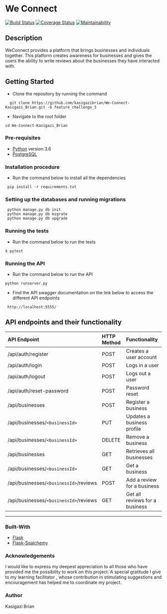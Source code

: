 # We Connect


[![Build Status](https://travis-ci.org/kasigazibrian/We-Connect-Kasigazi_Brian.svg?branch=feature_challenge_2)](https://travis-ci.org/kasigazibrian/We-Connect-Kasigazi_Brian)
[![Coverage Status](https://coveralls.io/repos/github/kasigazibrian/We-Connect-Kasigazi_Brian/badge.svg?branch=feature_challenge_3)](https://coveralls.io/github/kasigazibrian/We-Connect-Kasigazi_Brian?branch=feature_challenge_3)
[![Maintainability](https://api.codeclimate.com/v1/badges/8cc3a4dcd5e37d903ad7/maintainability)](https://codeclimate.com/github/kasigazibrian/We-Connect-Kasigazi_Brian/maintainability)

## Description
WeConnect provides a platform that brings businesses and individuals together.
This platform creates awareness for businesses and gives the users the ability
to write reviews about the businesses they have interacted with.

## Getting Started
* Clone the repository by running the command
```
  git clone https://github.com/kasigazibrian/We-Connect-Kasigazi_Brian.git -b feature_challenge_3
```
* Navigate to the root folder
```
cd We-Connect-Kasigazi_Brian

```
### Pre-requisites
* [Python](https://docs.python.org/3/) version 3.6
* [PostgreSQL](https://www.postgresql.org/docs/current/static/tutorial.html)

### Installation procedure
* Run the command below to install all the dependencies
```
 pip install -r requirements.txt
```
### Setting up the databases and running migrations
```
 python manage.py db init
 python manage.py db migrate
 python manage.py db upgrade
```
### Running the tests
* Run the command below to run the tests
```
$ pytest
```

### Running the API
* Run the command below to run the API
```
python runserver.py
```
* Find the API swagger documentation on the link below to access the different API endpoints
```
 http://localhost:5555/
```

## API endpoints and their functionality

| API Endpoint | HTTP Method | Functionality | 
| :--- | :--- | :--- | 
| /api/auth/register | POST | Creates a user account |
| /api/auth/login | POST | Logs in a user | 
| /api/auth/logout | POST | Logs out a user|
| /api/auth/reset-password| POST | Password reset |
| /api/businesses| POST | Register a business|
| /api/businesses/```<businessId>``` | PUT | Updates a business profile|
| /api/businesses/```<businessId>``` | DELETE | Remove a business |
| /api/businesses | GET | Retrieves all businesses |
| /api/businesses/```<businessId>``` | GET | Get a business |
| /api/businesses/```<businessId>```/reviews | POST | Add a review for a business|
| /api/businesses/```<businessId>```/reviews | GET | Get all reviews for a business|

---

### Built-With
* [Flask](http://flask.pocoo.org/docs/0.12/)
* [Flask-Sqalchemy](http://flask-sqlalchemy.pocoo.org/2.3/)

### Acknowledgements
I would like to express my deepest appreciation to all those who have provided me the possibility to work on this 
project.  A special gratitude I give to my learning facilitator , whose contribution in stimulating
suggestions and encouragement has  helped me to coordinate my project.

### Author
Kasigazi Brian 



